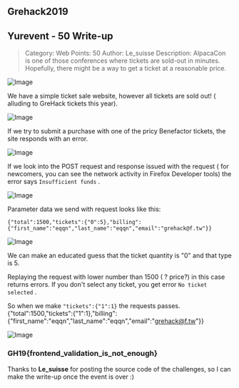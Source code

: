 ## Grehack2019 

## Yurevent - 50 Write-up

>Category: Web
>Points: 50
>Author: Le_suisse 
>Description:
>AlpacaCon is one of those conferences where tickets are sold-out in minutes. Hopefully, there might be a way to get a ticket at a reasonable price.

![Image](https://eqqn.github.io/images/alpaca1.png)

We have a simple ticket sale website, however all tickets are sold out! ( alluding to GreHack tickets this year).

![Image](https://eqqn.github.io/images/alpaca2.png)

If we try to submit a purchase with one of the pricy Benefactor tickets, the site responds with an error.

![Image](https://eqqn.github.io/images/alpaca3.png)

If we look into the POST request and response issued with the request ( for newcomers, you can see the network activity in Firefox Developer tools) the error says `Insufficient funds` .

![Image](https://eqqn.github.io/images/alpaca4.png)

Parameter data we send with request looks like this:

```
{"total":1500,"tickets":{"0":5},"billing":{"first_name":"eqqn","last_name":"eqqn","email":"grehack@f.tw"}}
```

![Image](https://eqqn.github.io/images/alpaca6.png)

We can make an educated guess that the ticket quantity is "0" and that type is 5. 

Replaying the request with lower number than 1500 ( ? price?) in this case returns errors. If you don't select any ticket, you get error
`No ticket selected` . 

So when we make ` "tickets":{"1":1} ` the requests passes. 
{"total":1500,"tickets":{"1":1},"billing":{"first_name":"eqqn","last_name":"eqqn","email":"grehack@f.tw"}}

![Image](https://eqqn.github.io/images/alpaca5.png)

### GH19{frontend_validation_is_not_enough}

Thanks to **Le_suisse** for posting the source code of the challenges, so I can make the write-up once the event is over :)
